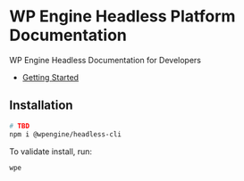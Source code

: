 # WP Engine Headless Platform Documentation

WP Engine Headless Documentation for Developers

- [Getting Started](./guides/getting-started/)

## Installation

```bash
# TBD
npm i @wpengine/headless-cli
```

To validate install, run:

```bash
wpe
```
